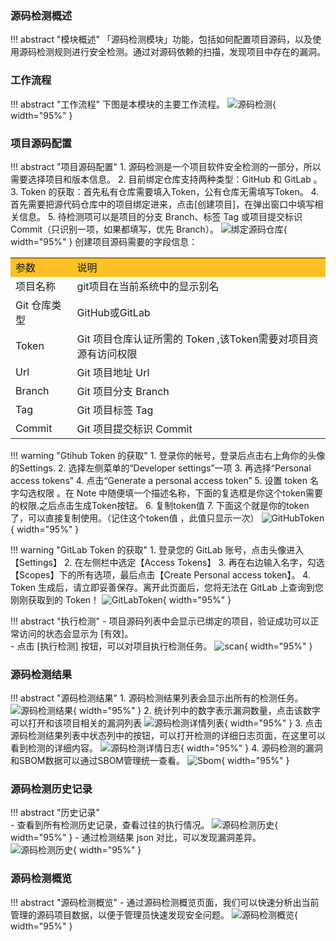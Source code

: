 
### 源码检测概述

!!! abstract "模块概述"
    「源码检测模块」功能，包括如何配置项目源码，以及使用源码检测规则进行安全检测。通过对源码依赖的扫描，发现项目中存在的漏洞。

### 工作流程

!!! abstract "工作流程"
    下图是本模块的主要工作流程。
    ![源码检测](../img/user/code/detection.png){ width="95%" }

### 项目源码配置

!!! abstract "项目源码配置"
    1. 源码检测是一个项目软件安全检测的一部分，所以需要选择项目和版本信息。
    2. 目前绑定仓库支持两种类型：GitHub 和 GitLab 。
    3. Token 的获取：首先私有仓库需要填入Token，公有仓库无需填写Token。
    4. 首先需要把源代码仓库中的项目绑定进来，点击[创建项目]，在弹出窗口中填写相关信息。
    5. 待检测项可以是项目的分支 Branch、标签 Tag 或项目提交标识 Commit（只识别一项，如果都填写，优先 Branch）。
    ![绑定源码仓库](../img/user/code/add_code_repo.jpg){ width="95%" }
    创建项目源码需要的字段信息：
    <table>
        <tr bgcolor=#FFC125>
            <td>参数</td> 
            <td>说明</td>
       </tr>
        <tr>
            <td>项目名称</td>
            <td>git项目在当前系统中的显示别名</td>
        </tr>
        <tr>
            <td>Git 仓库类型</td>
            <td>GitHub或GitLab</td>
        </tr>
        <tr>
            <td>Token</td>
            <td>Git 项目仓库认证所需的 Token ,该Token需要对项目资源有访问权限</td>
        </tr>
        <tr>
            <td>Url</td>
            <td>Git 项目地址 Url</td>
        </tr>
        <tr>
            <td>Branch</td>
            <td>Git 项目分支 Branch</td>
        </tr>
        <tr>
            <td>Tag</td>
            <td>Git 项目标签 Tag</td>
        </tr>
        <tr>
            <td>Commit</td>
            <td>Git 项目提交标识 Commit</td>
        </tr>
    </table>

!!! warning "Gtihub Token 的获取"
    1. 登录你的帐号，登录后点击右上角你的头像的Settings.
    2. 选择左侧菜单的“Developer settings”一项
    3. 再选择“Personal access tokens”
    4. 点击“Generate a personal access token” 
    5. 设置 token 名字勾选权限 。在 Note 中随便填一个描述名称，下面的复选框是你这个token需要的权限.之后点击生成Token按钮。
    6. 复制token值
    7. 下面这个就是你的token了，可以直接复制使用。（记住这个token值 ，此值只显示一次）
    ![GitHubToken](../img/user/code/github_token.jpg){ width="95%" }

!!! warning "GitLab Token 的获取"
    1. 登录您的 GitLab 账号，点击头像进入【Settings】
    2. 在左侧栏中选定【Access Tokens】
    3. 再在右边输入名字，勾选【Scopes】下的所有选项，最后点击【Create Personal access token】。
    4. Token 生成后，请立即妥善保存。离开此页面后，您将无法在 GitLab 上查询到您刚刚获取到的 Token！
    ![GitLabToken](../img/user/code/gitlab_token.png){ width="95%" }

!!! abstract "执行检测"
    - 项目源码列表中会显示已绑定的项目，验证成功可以正常访问的状态会显示为 [有效]。  
    - 点击 [执行检测] 按钮，可以对项目执行检测任务。
    ![scan](../img/user/code/code_scan.png){ width="95%" }

### 源码检测结果

!!! abstract "源码检测结果"
    1. 源码检测结果列表会显示出所有的检测任务。
    ![源码检测结果](../img/user/code/code_scan_result.jpg){ width="95%" }
    2. 统计列中的数字表示漏洞数量，点击该数字可以打开和该项目相关的漏洞列表
    ![源码检测详情列表](../img/user/code/code_result_detail.jpg){ width="95%" }
    3. 点击源码检测结果列表中状态列中的按钮，可以打开检测的详细日志页面，在这里可以看到检测的详细内容。
    ![源码检测详情日志](../img/user/code/code_log_detail.jpg){ width="95%" }
    4. 源码检测的漏洞和SBOM数据可以通过SBOM管理统一查看。
    ![Sbom](../img/user/sbom/sbom_analyze.jpg){ width="95%" }    

### 源码检测历史记录

!!! abstract "历史记录"    
    - 查看到所有检测历史记录，查看过往的执行情况。
    ![源码检测历史](../img/user/code/code_scan_history.jpg){ width="95%" }
    - 通过检测结果 json 对比，可以发现漏洞差异。
    ![源码检测历史](../img/release/0.4.0/code4.png){ width="95%" }

### 源码检测概览

!!! abstract "源码检测概览"
    - 通过源码检测概览页面，我们可以快速分析出当前管理的源码项目数据，以便于管理员快速发现安全问题。
    ![源码检测概览](../img/release/0.4.0/code.png){ width="95%" }

